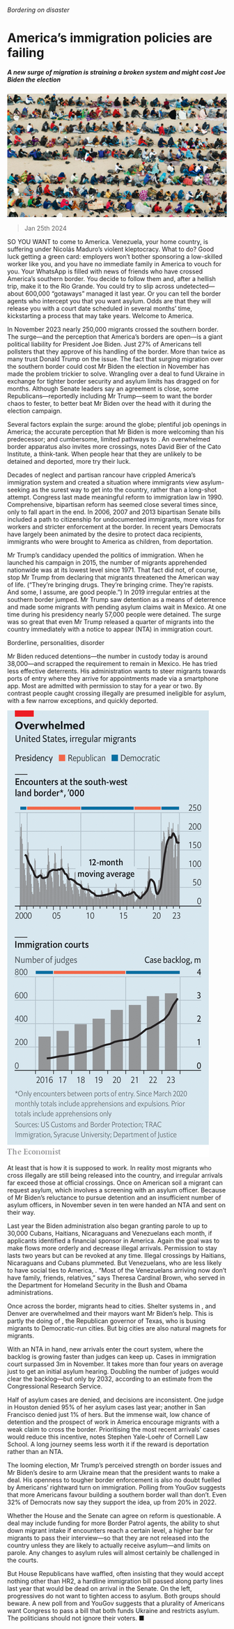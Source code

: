 ###### Bordering on disaster

# America’s immigration policies are failing 

##### A new surge of migration is straining a broken system and might cost Joe Biden the election 

![image](images/20240127_USP002.jpg) 

> Jan 25th 2024 

SO YOU WANT to come to America. Venezuela, your home country, is suffering under Nicolás Maduro’s violent kleptocracy. What to do? Good luck getting a green card: employers won’t bother sponsoring a low-skilled worker like you, and you have no immediate family in America to vouch for you. Your WhatsApp is filled with news of friends who have crossed America’s southern border. You decide to follow them and, after a hellish trip, make it to the Rio Grande. You could try to slip across undetected—about 600,000 “gotaways” managed it last year. Or you can tell the border agents who intercept you that you want asylum. Odds are that they will release you with a court date scheduled in several months’ time, kickstarting a process that may take years. Welcome to America.

In November 2023 nearly 250,000 migrants crossed the southern border. The surge—and the perception that America’s borders are open—is a giant political liability for President Joe Biden. Just 27% of Americans tell pollsters that they approve of his handling of the border. More than twice as many trust Donald Trump on the issue. The fact that surging migration over the southern border could cost Mr Biden the election in November has made the problem trickier to solve. Wrangling over a deal to fund Ukraine in exchange for tighter border security and asylum limits has dragged on for months. Although Senate leaders say an agreement is close, some Republicans—reportedly including Mr Trump—seem to want the border chaos to fester, to better beat Mr Biden over the head with it during the election campaign. 


Several factors explain the surge:  around the globe; plentiful job openings in America; the accurate perception that Mr Biden is more welcoming than his predecessor; and cumbersome, limited pathways to . An overwhelmed border apparatus also invites more crossings, notes David Bier of the Cato Institute, a think-tank. When people hear that they are unlikely to be detained and deported, more try their luck.

Decades of neglect and partisan rancour have crippled America’s immigration system and created a situation where immigrants view asylum-seeking as the surest way to get into the country, rather than a long-shot attempt. Congress last made meaningful reform to immigration law in 1990. Comprehensive, bipartisan reform has seemed close several times since, only to fall apart in the end. In 2006, 2007 and 2013 bipartisan Senate bills included a path to citizenship for undocumented immigrants, more visas for workers and stricter enforcement at the border. In recent years Democrats have largely been animated by the desire to protect daca recipients, immigrants who were brought to America as children, from deportation. 

Mr Trump’s candidacy upended the politics of immigration. When he launched his campaign in 2015, the number of migrants apprehended nationwide was at its lowest level since 1971. That fact did not, of course, stop Mr Trump from declaring that migrants threatened the American way of life. (“They’re bringing drugs. They’re bringing crime. They’re rapists. And some, I assume, are good people.”) In 2019 irregular entries at the southern border jumped. Mr Trump saw detention as a means of deterrence and made some migrants with pending asylum claims wait in Mexico. At one time during his presidency nearly 57,000 people were detained. The surge was so great that even Mr Trump released a quarter of migrants into the country immediately with a notice to appear (NTA) in immigration court. 

Borderline, personalities, disorder

Mr Biden reduced detentions—the number in custody today is around 38,000—and scrapped the requirement to remain in Mexico. He has tried less effective deterrents. His administration wants to steer migrants towards ports of entry where they arrive for appointments made via a smartphone app. Most are admitted with permission to stay for a year or two. By contrast people caught crossing illegally are presumed ineligible for asylum, with a few narrow exceptions, and quickly deported. 

![image](images/20240127_USC207.png) 


At least that is how it is supposed to work. In reality most migrants who cross illegally are still being released into the country, and irregular arrivals far exceed those at official crossings. Once on American soil a migrant can request asylum, which involves a screening with an asylum officer. Because of Mr Biden’s reluctance to pursue detention and an insufficient number of asylum officers, in November seven in ten were handed an NTA and sent on their way. 

Last year the Biden administration also began granting parole to up to 30,000 Cubans, Haitians, Nicaraguans and Venezuelans each month, if applicants identified a financial sponsor in America. Again the goal was to make flows more orderly and decrease illegal arrivals. Permission to stay lasts two years but can be revoked at any time. Illegal crossings by Haitians, Nicaraguans and Cubans plummeted. But Venezuelans, who are less likely to have social ties to America, . “Most of the Venezuelans arriving now don’t have family, friends, relatives,” says Theresa Cardinal Brown, who served in the Department for Homeland Security in the Bush and Obama administrations. 

Once across the border, migrants head to cities. Shelter systems in ,  and Denver are overwhelmed and their mayors want Mr Biden’s help. This is partly the doing of , the Republican governor of Texas, who is busing migrants to Democratic-run cities. But big cities are also natural magnets for migrants.

With an NTA in hand, new arrivals enter the court system, where the backlog is growing faster than judges can keep up. Cases in immigration court surpassed 3m in November. It takes more than four years on average just to get an initial asylum hearing. Doubling the number of judges would clear the backlog—but only by 2032, according to an estimate from the Congressional Research Service.

Half of asylum cases are denied, and decisions are inconsistent. One judge in Houston denied 95% of her asylum cases last year; another in San Francisco denied just 1% of hers. But the immense wait, low chance of detention and the prospect of work in America encourage migrants with a weak claim to cross the border. Prioritising the most recent arrivals’ cases would reduce this incentive, notes Stephen Yale-Loehr of Cornell Law School. A long journey seems less worth it if the reward is deportation rather than an NTA.

The looming election, Mr Trump’s perceived strength on border issues and Mr Biden’s desire to arm Ukraine mean that the president wants to make a deal. His openness to tougher border enforcement is also no doubt fuelled by Americans’ rightward turn on immigration. Polling from YouGov suggests that more Americans favour building a southern border wall than don’t. Even 32% of Democrats now say they support the idea, up from 20% in 2022. 

Whether the House and the Senate can agree on reform is questionable. A deal may include funding for more Border Patrol agents, the ability to shut down migrant intake if encounters reach a certain level, a higher bar for migrants to pass their interview—so that they are not released into the country unless they are likely to actually receive asylum—and limits on parole. Any changes to asylum rules will almost certainly be challenged in the courts. 

But House Republicans have waffled, often insisting that they would accept nothing other than HR2, a hardline immigration bill passed along party lines last year that would be dead on arrival in the Senate. On the left, progressives do not want to tighten access to asylum. Both groups should beware. A new poll from  and YouGov suggests that a plurality of Americans want Congress to pass a bill that both funds Ukraine and restricts asylum. The politicians should not ignore their voters. ■


